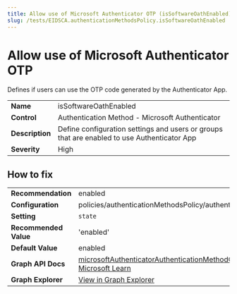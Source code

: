 ```yaml
---
title: Allow use of Microsoft Authenticator OTP (isSoftwareOathEnabled)
slug: /tests/EIDSCA.authenticationMethodsPolicy.isSoftwareOathEnabled
---
```


# Allow use of Microsoft Authenticator OTP

Defines if users can use the OTP code generated by the Authenticator App.

| | |
|-|-|
| **Name** | isSoftwareOathEnabled |
| **Control** | Authentication Method - Microsoft Authenticator |
| **Description** | Define configuration settings and users or groups that are enabled to use Authenticator App |
| **Severity** | High |

## How to fix
| | |
|-|-|
| **Recommendation** | enabled |
| **Configuration** | policies/authenticationMethodsPolicy/authenticationMethodConfigurations('MicrosoftAuthenticator') |
| **Setting** | `state` |
| **Recommended Value** | 'enabled' |
| **Default Value** | enabled |
| **Graph API Docs** | [microsoftAuthenticatorAuthenticationMethodConfiguration resource type - Microsoft Graph v1.0 - Microsoft Learn](https://learn.microsoft.com/en-us/graph/api/resources/microsoftauthenticatorauthenticationmethodconfiguration) |
| **Graph Explorer** | [View in Graph Explorer](https://developer.microsoft.com/en-us/graph/graph-explorer?request=policies/authenticationMethodsPolicy/authenticationMethodConfigurations('MicrosoftAuthenticator')&method=GET&version=beta&GraphUrl=https://graph.microsoft.com) |



